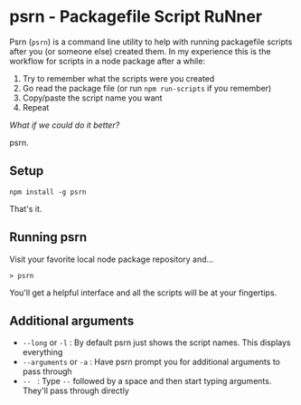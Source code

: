 # psrn - Packagefile Script RuNner

Psrn (`psrn`) is a command line utility to help with running packagefile scripts after you (or someone else) created them. In my experience this is the workflow for scripts in a node package after a while:

1. Try to remember what the scripts were you created
2. Go read the package file (or run `npm run-scripts` if you remember)
3. Copy/paste the script name you want
4. Repeat

_What if we could do it better?_

psrn.

## Setup

`npm install -g psrn`

That's it.

## Running psrn

Visit your favorite local node package repository and...

`> psrn`

You'll get a helpful interface and all the scripts will be at your fingertips.

## Additional arguments

- `--long` or `-l` : By default psrn just shows the script names. This displays everything
- `--arguments` or `-a` : Have psrn prompt you for additional arguments to pass through
- `-- ` : Type `--` followed by a space and then start typing arguments. They'll pass through directly